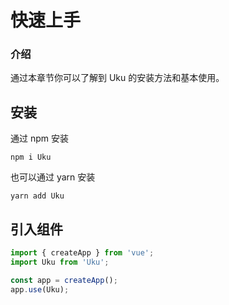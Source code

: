# 快速上手

<div class="uku-doc-card">

### 介绍

通过本章节你可以了解到 Uku 的安装方法和基本使用。

</div>

## 安装

<div class="uku-doc-card">

通过 npm 安装

```
npm i Uku
```

也可以通过 yarn 安装

```
yarn add Uku
```

</div>

## 引入组件

<div class="uku-doc-card">


```javascript
import { createApp } from 'vue';
import Uku from 'Uku';

const app = createApp();
app.use(Uku);

```

</div>